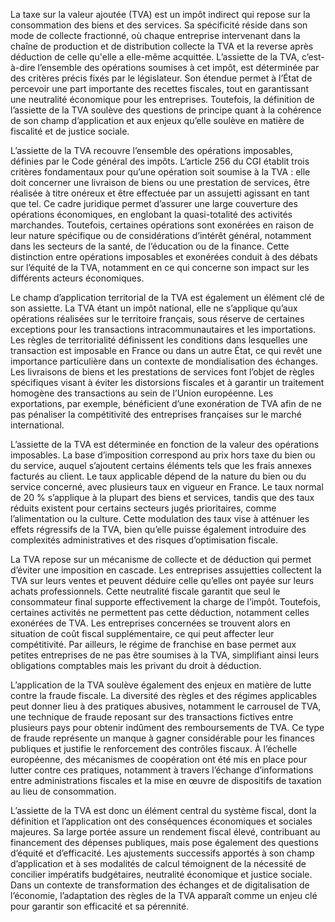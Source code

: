 La taxe sur la valeur ajoutée (TVA) est un impôt indirect qui repose sur la consommation des biens et des services. Sa spécificité réside dans son mode de collecte fractionné, où chaque entreprise intervenant dans la chaîne de production et de distribution collecte la TVA et la reverse après déduction de celle qu'elle a elle-même acquittée. L’assiette de la TVA, c’est-à-dire l’ensemble des opérations soumises à cet impôt, est déterminée par des critères précis fixés par le législateur. Son étendue permet à l’État de percevoir une part importante des recettes fiscales, tout en garantissant une neutralité économique pour les entreprises. Toutefois, la définition de l’assiette de la TVA soulève des questions de principe quant à la cohérence de son champ d’application et aux enjeux qu’elle soulève en matière de fiscalité et de justice sociale.

L’assiette de la TVA recouvre l’ensemble des opérations imposables, définies par le Code général des impôts. L’article 256 du CGI établit trois critères fondamentaux pour qu’une opération soit soumise à la TVA : elle doit concerner une livraison de biens ou une prestation de services, être réalisée à titre onéreux et être effectuée par un assujetti agissant en tant que tel. Ce cadre juridique permet d’assurer une large couverture des opérations économiques, en englobant la quasi-totalité des activités marchandes. Toutefois, certaines opérations sont exonérées en raison de leur nature spécifique ou de considérations d’intérêt général, notamment dans les secteurs de la santé, de l’éducation ou de la finance. Cette distinction entre opérations imposables et exonérées conduit à des débats sur l’équité de la TVA, notamment en ce qui concerne son impact sur les différents acteurs économiques.

Le champ d’application territorial de la TVA est également un élément clé de son assiette. La TVA étant un impôt national, elle ne s’applique qu’aux opérations réalisées sur le territoire français, sous réserve de certaines exceptions pour les transactions intracommunautaires et les importations. Les règles de territorialité définissent les conditions dans lesquelles une transaction est imposable en France ou dans un autre État, ce qui revêt une importance particulière dans un contexte de mondialisation des échanges. Les livraisons de biens et les prestations de services font l’objet de règles spécifiques visant à éviter les distorsions fiscales et à garantir un traitement homogène des transactions au sein de l’Union européenne. Les exportations, par exemple, bénéficient d’une exonération de TVA afin de ne pas pénaliser la compétitivité des entreprises françaises sur le marché international.

L’assiette de la TVA est déterminée en fonction de la valeur des opérations imposables. La base d’imposition correspond au prix hors taxe du bien ou du service, auquel s’ajoutent certains éléments tels que les frais annexes facturés au client. Le taux applicable dépend de la nature du bien ou du service concerné, avec plusieurs taux en vigueur en France. Le taux normal de 20 % s’applique à la plupart des biens et services, tandis que des taux réduits existent pour certains secteurs jugés prioritaires, comme l’alimentation ou la culture. Cette modulation des taux vise à atténuer les effets régressifs de la TVA, bien qu’elle puisse également introduire des complexités administratives et des risques d’optimisation fiscale.

La TVA repose sur un mécanisme de collecte et de déduction qui permet d’éviter une imposition en cascade. Les entreprises assujetties collectent la TVA sur leurs ventes et peuvent déduire celle qu’elles ont payée sur leurs achats professionnels. Cette neutralité fiscale garantit que seul le consommateur final supporte effectivement la charge de l’impôt. Toutefois, certaines activités ne permettent pas cette déduction, notamment celles exonérées de TVA. Les entreprises concernées se trouvent alors en situation de coût fiscal supplémentaire, ce qui peut affecter leur compétitivité. Par ailleurs, le régime de franchise en base permet aux petites entreprises de ne pas être soumises à la TVA, simplifiant ainsi leurs obligations comptables mais les privant du droit à déduction.

L’application de la TVA soulève également des enjeux en matière de lutte contre la fraude fiscale. La diversité des règles et des régimes applicables peut donner lieu à des pratiques abusives, notamment le carrousel de TVA, une technique de fraude reposant sur des transactions fictives entre plusieurs pays pour obtenir indûment des remboursements de TVA. Ce type de fraude représente un manque à gagner considérable pour les finances publiques et justifie le renforcement des contrôles fiscaux. À l’échelle européenne, des mécanismes de coopération ont été mis en place pour lutter contre ces pratiques, notamment à travers l’échange d’informations entre administrations fiscales et la mise en œuvre de dispositifs de taxation au lieu de consommation.

L’assiette de la TVA est donc un élément central du système fiscal, dont la définition et l’application ont des conséquences économiques et sociales majeures. Sa large portée assure un rendement fiscal élevé, contribuant au financement des dépenses publiques, mais pose également des questions d’équité et d’efficacité. Les ajustements successifs apportés à son champ d’application et à ses modalités de calcul témoignent de la nécessité de concilier impératifs budgétaires, neutralité économique et justice sociale. Dans un contexte de transformation des échanges et de digitalisation de l’économie, l’adaptation des règles de la TVA apparaît comme un enjeu clé pour garantir son efficacité et sa pérennité.